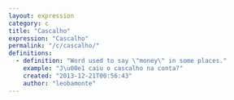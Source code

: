 ```yaml
---
layout: expression
category: c
title: "Cascalho"
expression: "Cascalho"
permalink: "/c/cascalho/"
definitions:
  - definition: "Word used to say \"money\" in some places."
    example: "J\u00e1 caiu o cascalho na conta?"
    created: "2013-12-21T00:56:43"
    author: "leobamonte"
---
```

